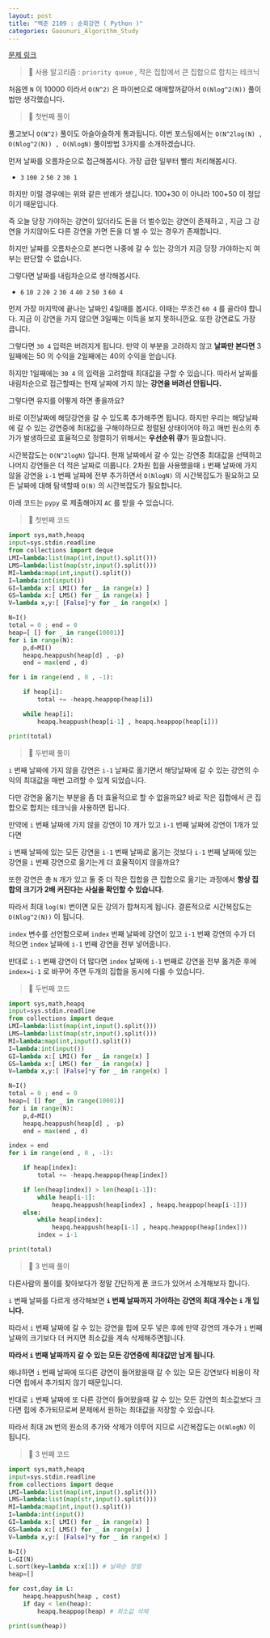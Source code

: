 ```yaml
---
layout: post
title: "백준 2109 : 순회강연 ( Python )"
categories: Gaounuri_Algorithm_Study
---
```


[문제 링크](https://www.acmicpc.net/problem/2109)

> 📌 사용 알고리즘 : `priority queue` , 작은 집합에서 큰 집합으로 합치는 테크닉

처음엔 `N` 이 10000 이라서 `O(N^2)` 은 파이썬으로 애매할꺼같아서 `O(Nlog^2(N))` 풀이법만 생각했습니다.

> 📌 첫번째 풀이

풀고보니 `O(N^2)` 풀이도 아슬아슬하게 통과됩니다. 이번 포스팅에서는 `O(N^2log(N) , O(Nlog^2(N)) , O(NlogN)` 풀이방법 3가지를 소개하겠습니다.

먼저 날짜를 오름차순으로 접근해봅시다.
가장 급한 일부터 빨리 처리해봅시다.

* `3`
`100 2`
`50 2`
`30 1`

하지만 이럴 경우에는 위와 같은 반례가 생깁니다. 100+30 이 아니라 100+50 이 정답이기 때문입니다.

즉 오늘 당장 가야하는 강연이 있더라도 돈을 더 벌수있는 강연이 존재하고 , 지금 그 강연을 가지않아도 다른 강연을 가면 돈을 더 벌 수 있는 경우가 존재합니다.

하지만 날짜를 오름차순으로 본다면 나중에 갈 수 있는 강의가 지금 당장 가야하는지 여부는 판단할 수 없습니다.

그렇다면 날짜를 내림차순으로 생각해봅시다.

* `6`
`10 2`
`20 2`
`30 4`
`40 2`
`50 3`
`60 4`

먼저 가장 마지막에 끝나는 날짜인 4일때를 봅시다. 이때는 무조건 `60 4` 를 골라야 합니다.
지금 이 강연을 가지 않으면 3일째는 이득을 보지 못하니깐요. 또한 강연료도 가장 큽니다.

그렇다면 `30 4` 입력은 버려지게 됩니다. 만약 이 부분을 고려하지 않고 **날짜만 본다면**
3일째에는 50 의 수익을 2일째에는 40의 수익을 얻습니다.

하지만 1일째에는 `30 4` 의 입력을 고려할때 최대값을 구할 수 있습니다.
따라서 날짜를 내림차순으로 접근할때는 현재 날짜에 가지 않는 **강연을 버려선 안됩니다.**

그렇다면 유지를 어떻게 하면 좋을까요?

바로 이전날짜에 해당강연을 갈 수 있도록 추가해주면 됩니다.
하지만 우리는 해당날짜에 갈 수 있는 강연중에 최대값을 구해야하므로 정렬된 상태이어야 하고
매번 원소의 추가가 발생하므로 효율적으로 정렬하기 위해서는 **우선순위 큐**가 필요합니다.

시간복잡도는 `O(N^2logN)` 입니다.
현재 날짜에서 갈 수 있는 강연중 최대값을 선택하고 나머지 강연들은 더 적은 날짜로 미룹니다.
2차원 힙을 사용했을때 `i` 번째 날짜에 가지 않을 강연을 `i-1` 번째 날짜에 전부 추가하면서 `O(NlogN)` 의 시간복잡도가 필요하고 모든 날짜에 대해 탐색할때 `O(N)` 의 시간복잡도가 필요합니다. 

아래 코드는 `pypy` 로 제출해야지 `AC` 를 받을 수 있습니다.

> 📌 첫번째 코드

```python
import sys,math,heapq
input=sys.stdin.readline
from collections import deque
LMI=lambda:list(map(int,input().split()))
LMS=lambda:list(map(str,input().split()))
MI=lambda:map(int,input().split())
I=lambda:int(input())
GI=lambda x:[ LMI() for _ in range(x) ]
GS=lambda x:[ LMS() for _ in range(x) ]
V=lambda x,y:[ [False]*y for _ in range(x) ]

N=I()
total = 0 ; end = 0
heap=[ [] for _ in range(10001)]
for i in range(N):
    p,d=MI()
    heapq.heappush(heap[d] , -p)
    end = max(end , d)

for i in range(end , 0 , -1):

    if heap[i]:
        total += -heapq.heappop(heap[i])

    while heap[i]:
        heapq.heappush(heap[i-1] , heapq.heappop(heap[i]))

print(total)
```

> 📌 두번째 풀이

`i` 번째 날짜에 가지 않을 강연은 `i-1` 날짜로 옮기면서 해당날짜에 갈 수 있는 강연의 수익의 최대값을 매번 고려할 수 있게 되었습니다.

다만 강연을 옮기는 부분을 좀 더 효율적으로 할 수 없을까요?
바로 작은 집합에서 큰 집합으로 합치는 테크닉을 사용하면 됩니다.

만약에 `i` 번째 날짜에 가지 않을 강연이 10 개가 있고 `i-1` 번째 날짜에 강연이 1개가 있다면

`i` 번째 날짜에 있는 모든 강연을 `i-1` 번째 날짜로 옮기는 것보다
`i-1` 번째 날짜에 있는 강연을 `i` 번째 강연으로 옮기는게 더 효율적이지 않을까요?

또한 강연은 총 `N` 개가 있고 둘 중 더 작은 집합을 큰 집합으로 옮기는 과정에서
**항상 집합의 크기가 2배 커진다는 사실을 확인할 수 있습니다.**

따라서 최대 `log(N)` 번이면 모든 강의가 합쳐지게 됩니다.
결론적으로 시간복잡도는 `O(Nlog^2(N))` 이 됩니다.

`index` 변수를 선언함으로써 `index` 번째 날짜에 강연이 있고 `i-1` 번째 강연의 수가 더 적으면 `index` 날짜에 `i-1` 번째 강연을 전부 넣어줍니다.

반대로 `i-1` 번째 강연이 더 많다면 `index` 날짜에 `i-1` 번째로 강연을 전부 옮겨준 후에 `index=i-1` 로 바꾸어 주면 두개의 집합을 동시에 다룰 수 있습니다.

> 📌 두번째 코드

```python
import sys,math,heapq
input=sys.stdin.readline
from collections import deque
LMI=lambda:list(map(int,input().split()))
LMS=lambda:list(map(str,input().split()))
MI=lambda:map(int,input().split())
I=lambda:int(input())
GI=lambda x:[ LMI() for _ in range(x) ]
GS=lambda x:[ LMS() for _ in range(x) ]
V=lambda x,y:[ [False]*y for _ in range(x) ]

N=I()
total = 0 ; end = 0
heap=[ [] for _ in range(10001)]
for i in range(N):
    p,d=MI()
    heapq.heappush(heap[d] , -p)
    end = max(end , d)

index = end
for i in range(end , 0 , -1):

    if heap[index]:
        total += -heapq.heappop(heap[index])

    if len(heap[index]) > len(heap[i-1]):
        while heap[i-1]:
            heapq.heappush(heap[index] , heapq.heappop(heap[i-1]))
    else:
        while heap[index]:
            heapq.heappush(heap[i-1] , heapq.heappop(heap[index]))
        index = i-1

print(total)
```

> 📌 3 번째 풀이

다른사람의 풀이를 찾아보다가 정말 간단하게 푼 코드가 있어서 소개해보자 합니다.

`i` 번째 날짜를 다르게 생각해보면
**`i` 번째 날짜까지 가야하는 강연의 최대 개수는 `i` 개 입니다.**

따라서 `i` 번째 날짜에 갈 수 있는 강연을 힙에 모두 넣은 후에
만약 강연의 개수가 `i` 번째 날짜의 크기보다 더 커지면 최소값을 계속 삭제해주면됩니다.

**따라서 `i` 번째 날짜까지 갈 수 있는 모든 강연중에 최대값만 남게 됩니다.**

왜냐하면 `i` 번째 날짜에 또다른 강연이 들어왔을때 갈 수 있는 모든 강연보다 비용이 작다면 힙에서 추가되지 않기 때문입니다.

반대로 `i` 번째 날짜에 또 다른 강연이 들어왔을때 갈 수 있는 모든 강연의 최소값보다 크다면 힙에 추가되므로써 문제에서 원하는 최대값을 저장할 수 있습니다.

따라서 최대 `2N` 번의 원소의 추가와 삭제가 이루어 지므로 시간복잡도는 `O(NlogN)` 이 됩니다.

> 📌 3 번째 코드

```python
import sys,math,heapq
input=sys.stdin.readline
from collections import deque
LMI=lambda:list(map(int,input().split()))
LMS=lambda:list(map(str,input().split()))
MI=lambda:map(int,input().split())
I=lambda:int(input())
GI=lambda x:[ LMI() for _ in range(x) ]
GS=lambda x:[ LMS() for _ in range(x) ]
V=lambda x,y:[ [False]*y for _ in range(x) ]

N=I()
L=GI(N)
L.sort(key=lambda x:x[1]) # 날짜순 정렬
heap=[]

for cost,day in L:
    heapq.heappush(heap , cost)
    if day < len(heap):
        heapq.heappop(heap) # 최소값 삭제

print(sum(heap))
```
